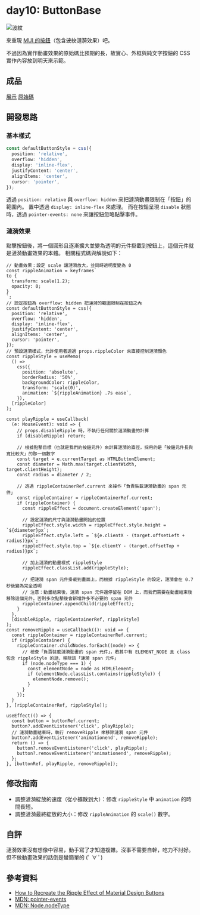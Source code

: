 # day10: ButtonBase

![波紋](https://wiki.komica.org/images/thumb/2/22/Img12657.jpg/300px-Img12657.jpg)

來重現 [MUI 的按鈕](https://mui.com/material-ui/react-button/#main-content)（包含~~波紋~~漣漪效果）吧。

不過因為實作動畫效果的原始碼比預期的長，故實心、外框與純文字按鈕的 CSS 實作內容放到明天來示範。

## 成品

[展示](https://tzynwang.github.io/ithome-2022-demo/#/ButtonBase)
[原始碼](https://gist.github.com/tzynwang/3e872f6aa369c837f86012dda38b8eb9)

## 開發思路

### 基本樣式

```ts
const defaultButtonStyle = css({
  position: 'relative',
  overflow: 'hidden',
  display: 'inline-flex',
  justifyContent: 'center',
  alignItems: 'center',
  cursor: 'pointer',
});
```

透過 `position: relative` 與 `overflow: hidden` 來把漣漪動畫限制在「按鈕」的範圍內。
置中透過 `display: inline-flex` 來處理。
而在按鈕呈現 `disable` 狀態時，透過 `pointer-events: none` 來讓按鈕忽略點擊事件。

### 漣漪效果

點擊按鈕後，將一個圓形且逐漸擴大並變為透明的元件掛載到按鈕上，這個元件就是漣漪動畫效果的本體。
相關程式碼與解說如下：

```tsx
// 動畫效果：設定 scale 讓漣漪放大，並同時透明度變為 0
const rippleAnimation = keyframes`
to {
  transform: scale(1.2);
  opacity: 0;
}
`;
// 設定按鈕為 overflow: hidden 把漣漪的範圍限制在按鈕之內
const defaultButtonStyle = css({
  position: 'relative',
  overflow: 'hidden',
  display: 'inline-flex',
  justifyContent: 'center',
  alignItems: 'center',
  cursor: 'pointer',
});
// 預設漣漪樣式，允許使用者透過 props.rippleColor 來直接控制漣漪顏色
const rippleStyle = useMemo(
  () =>
    css({
      position: 'absolute',
      borderRadius: '50%',
      backgroundColor: rippleColor,
      transform: 'scale(0)',
      animation: `${rippleAnimation} .7s ease`,
    }),
  [rippleColor]
);

const playRipple = useCallback(
  (e: MouseEvent): void => {
    // props.disableRipple 時，不執行任何關於漣漪動畫的計算
    if (disableRipple) return;

    // 根據點擊目標（也就是我們的按鈕元件）來計算漣漪的直徑，採用的是「按鈕元件長與寬比較大」的那一個數字
    const target = e.currentTarget as HTMLButtonElement;
    const diameter = Math.max(target.clientWidth, target.clientHeight);
    const radius = diameter / 2;

    // 透過 rippleContainerRef.current 來操作「負責裝載漣漪動畫的 span 元件」
    const rippleContainer = rippleContainerRef.current;
    if (rippleContainer) {
      const rippleEffect = document.createElement('span');

      // 設定漣漪的尺寸與漣漪動畫開始的位置
      rippleEffect.style.width = rippleEffect.style.height = `${diameter}px`;
      rippleEffect.style.left = `${e.clientX - (target.offsetLeft + radius)}px`;
      rippleEffect.style.top = `${e.clientY - (target.offsetTop + radius)}px`;

      // 加上漣漪的動畫樣式 rippleStyle
      rippleEffect.classList.add(rippleStyle);

      // 把漣漪 span 元件掛載到畫面上，而根據 rippleStyle 的設定，漣漪會在 0.7 秒後變為完全透明
      // 注意：動畫結束後，漣漪 span 元件還停留在 DOM 上，而我們需要在動畫結束後移除這個元件，否則多次點擊後會新增許多不必要的 span 元件
      rippleContainer.appendChild(rippleEffect);
    }
  },
  [disableRipple, rippleContainerRef, rippleStyle]
);
const removeRipple = useCallback((): void => {
  const rippleContainer = rippleContainerRef.current;
  if (rippleContainer) {
    rippleContainer.childNodes.forEach((node) => {
      // 檢查「負責裝載漣漪動畫的 span 元件」，若其中有 ELEMENT_NODE 且 class 包含 rippleStyle 的話，移除該「漣漪 span 元件」
      if (node.nodeType === 1) {
        const elementNode = node as HTMLElement;
        if (elementNode.classList.contains(rippleStyle)) {
          elementNode.remove();
        }
      }
    });
  }
}, [rippleContainerRef, rippleStyle]);

useEffect(() => {
  const button = buttonRef.current;
  button?.addEventListener('click', playRipple);
  // 漣漪動畫結束時，執行 removeRipple 來移除漣漪 span 元件
  button?.addEventListener('animationend', removeRipple);
  return () => {
    button?.removeEventListener('click', playRipple);
    button?.removeEventListener('animationend', removeRipple);
  };
}, [buttonRef, playRipple, removeRipple]);
```

## 修改指南

- 調整漣漪綻放的速度（從小擴散到大）：修改 `rippleStyle` 中 `animation` 的時間長短。
- 調整漣漪最終綻放的大小：修改 `rippleAnimation` 的 `scale()` 數字。

## 自評

漣漪效果沒有想像中容易，動手寫了才知道複雜。沒事不需要自幹，吃力不討好。
但不做動畫效果的話倒是蠻簡單的 (ﾟ ∀ ﾟ)

## 參考資料

- [How to Recreate the Ripple Effect of Material Design Buttons](https://css-tricks.com/how-to-recreate-the-ripple-effect-of-material-design-buttons/)
- [MDN: pointer-events](https://developer.mozilla.org/en-US/docs/Web/CSS/pointer-events)
- [MDN: Node.nodeType](https://developer.mozilla.org/en-US/docs/Web/API/Node/nodeType)
